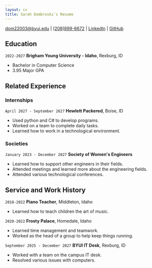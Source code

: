 ```yaml
---
layout: cv
title: Sarah Dombroski's Resume
---
```


<div id="webaddress">
<a href="dom22003@byui.edu">dom22003@byui.edu</a>
| <a href="">(208)899-6672</a>
| <a href="www.linkedin.com/in/sarah-dombroski-06a125265">LinkedIn</a>
| <a href="https://github.com/sarahdombroski640">GitHub</a>
</div>

<!-- https://www.monique.tech/the-art-of-markdown -->

## Education

`2022-2027`
__Brigham Young University - Idaho__, Rexburg, ID

- Bachelor in Computer Science
- 3.95 Major GPA


## Related Experience

### Internships

`April 2027 - September 2027`
__Hewlett Packered__, Boise, ID

- Used python and C# to develop programs.
- Worked on a team to complete daily tasks.
- Learned how to work in a technological environment.

### Societies

`January 2023 - December 2027`
__Society of Women's Engineers__

- Learned how to support other engineers in their fields.
- Attended meetings and learned more about the engineering fields.
- Attended various technological conferences.


## Service and Work History

`2018-2022`
__Piano Teacher__, Middleton, Idaho

- Learned how to teach children the art of music.


`2020-2022`
__Frosty Palace__, Homedale, Idaho

- Learned time management and teamwork.
- Worked as the head of a group to help keep things running.


`September 2025 - December 2027`
__BYUI IT Desk__, Rexburg, ID

- Worked with a team on the campus IT desk.
- Resolved various issues with computers.


<!-- ### Footer

Last updated: March 2023 -->


